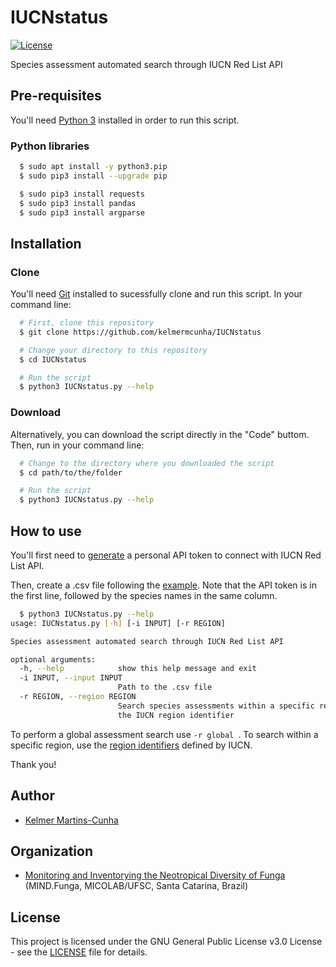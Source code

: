 # IUCNstatus
[![License](https://img.shields.io/badge/License-GPLv3-blue.svg)](./LICENSE)

Species assessment automated search through IUCN Red List API

## Pre-requisites

You'll need [Python 3](https://www.python.org/downloads/) installed in order to run this script.

### Python libraries

```sh
  $ sudo apt install -y python3.pip
  $ sudo pip3 install --upgrade pip
```

```sh
  $ sudo pip3 install requests
  $ sudo pip3 install pandas
  $ sudo pip3 install argparse
```

## Installation

### Clone

You'll need [Git](https://git-scm.com) installed to sucessfully clone and run this script. In your command line:

```bash
  # First, clone this repository
  $ git clone https://github.com/kelmermcunha/IUCNstatus

  # Change your directory to this repository
  $ cd IUCNstatus

  # Run the script
  $ python3 IUCNstatus.py --help
```

### Download

Alternatively, you can download the script directly in the "Code" buttom. Then, run in your command line:

```bash
  # Change to the directory where you downloaded the script
  $ cd path/to/the/folder

  # Run the script
  $ python3 IUCNstatus.py --help
```

## How to use

You'll first need to [generate](https://apiv3.iucnredlist.org/api/v3/token) a personal API token to connect with IUCN Red List API.

Then, create a .csv file following the [example](https://github.com/kelmermcunha/IUCNstatus/blob/main/input-example.csv).
Note that the API token is in the first line, followed by the species names in the same column.

```bash
  $ python3 IUCNstatus.py --help
usage: IUCNstatus.py [-h] [-i INPUT] [-r REGION]

Species assessment automated search through IUCN Red List API

optional arguments:
  -h, --help            show this help message and exit
  -i INPUT, --input INPUT
                        Path to the .csv file
  -r REGION, --region REGION
                        Search species assessments within a specific region using 
                        the IUCN region identifier

```

To perform a global assessment search use ```-r global ```. To search within a specific region, use the [region identifiers](https://apiv3.iucnredlist.org/api/v3/region/list?token=9bb4facb6d23f48efbf424bb05c0c1ef1cf6f468393bc745d42179ac4aca5fee) defined by IUCN.

Thank you!

## Author

* [Kelmer Martins-Cunha](https://github.com/kelmermcunha)

## Organization

* [Monitoring and Inventorying the Neotropical Diversity of Funga](https://mindfunga.ufsc.br) (MIND.Funga, MICOLAB/UFSC, Santa Catarina, Brazil)

## License

This project is licensed under the GNU General Public License v3.0 License - see the [LICENSE](./LICENSE) file for details.
